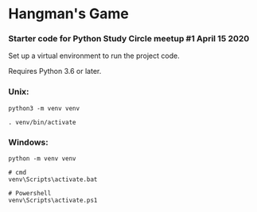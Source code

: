 # Hangman's Game

### Starter code for Python Study Circle meetup #1 April 15 2020

Set up a virtual environment to run the project code.

Requires Python 3.6 or later.

### Unix:
```
python3 -m venv venv
```
```
. venv/bin/activate
```

### Windows:
```
python -m venv venv
```
```
# cmd
venv\Scripts\activate.bat

# Powershell
venv\Scripts\activate.ps1
```
